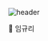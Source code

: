 ![header](https://capsule-render.vercel.app/api?type=waving&color=808000&height=300&section=header)


👾 임규리
